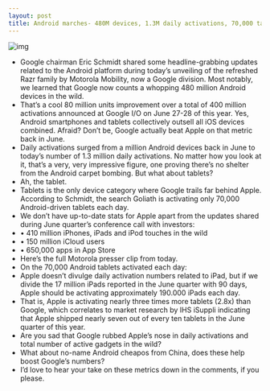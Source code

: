 ```yaml
---
layout: post
title: Android marches- 480M devices, 1.3M daily activations, 70,000 tablets per day
---
```

![img](http://media.idownloadblog.com/wp-content/uploads/2012/06/Android-robot-image-001.jpg)
* Google chairman Eric Schmidt shared some headline-grabbing updates related to the Android platform during today’s unveiling of the refreshed Razr family by Motorola Mobility, now a Google division. Most notably, we learned that Google now counts a whopping 480 million Android devices in the wild.
* That’s a cool 80 million units improvement over a total of 400 million activations announced at Google I/O on June 27-28 of this year. Yes, Android smartphones and tablets collectively outsell all iOS devices combined. Afraid? Don’t be, Google actually beat Apple on that metric back in June.
* Daily activations surged from a million Android devices back in June to today’s number of 1.3 million daily activations. No matter how you look at it, that’s a very, very impressive figure, one proving there’s no shelter from the Android carpet bombing. But what about tablets?
* Ah, the tablet.
* Tablets is the only device category where Google trails far behind Apple. According to Schmidt, the search Goliath is activating only 70,000 Android-driven tablets each day.
* We don’t have up-to-date stats for Apple apart from the updates shared during June quarter’s conference call with investors:
* • 410 million iPhones, iPads and iPod touches in the wild
* • 150 million iCloud users
* • 650,000 apps in App Store
* Here’s the full Motorola presser clip from today.
* On the 70,000 Android tablets activated each day:
* Apple doesn’t divulge daily activation numbers related to iPad, but if we divide the 17 million iPads reported in the June quarter with 90 days, Apple should be activating approximately 190.000 iPads each day.
* That is, Apple is activating nearly three times more tablets (2.8x) than Google, which correlates to market research by IHS iSuppli indicating that Apple shipped nearly seven out of every ten tablets in the June quarter of this year.
* Are you sad that Google rubbed Apple’s nose in daily activations and total number of active gadgets in the wild?
* What about no-name Android cheapos from China, does these help boost Google’s numbers?
* I’d love to hear your take on these metrics down in the comments, if you please.

